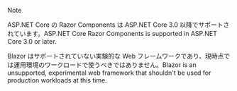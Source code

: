 > [!NOTE]
> <span data-ttu-id="4e4bf-101">ASP.NET Core の Razor Components は ASP.NET Core 3.0 以降でサポートされています。</span><span class="sxs-lookup"><span data-stu-id="4e4bf-101">ASP.NET Core Razor Components is supported in ASP.NET Core 3.0 or later.</span></span>
>
> <span data-ttu-id="4e4bf-102">Blazor はサポートされていない実験的な Web フレームワークであり、現時点では運用環境のワークロードで使うべきではありません。</span><span class="sxs-lookup"><span data-stu-id="4e4bf-102">Blazor is an unsupported, experimental web framework that shouldn't be used for production workloads at this time.</span></span>
